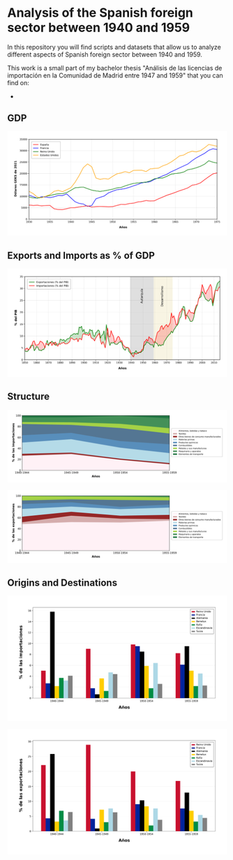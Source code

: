 # Analysis of the Spanish foreign sector between 1940 and 1959

In this repository you will find scripts and datasets that allow us to analyze different aspects of Spanish foreign sector between 1940 and 1959.

This work is a small part of my bachelor thesis "Análisis de las licencias de importación en la Comunidad de Madrid entre 1947 and 1959" that you can find on:

*


## GDP

![PIB](Visuals/GDP_Spain_UnitedStates_GreatBritain_France.png)


## Exports and Imports as % of GDP

![%PIB](Visuals/Exports_Imports_GDP.png)


## Structure

![Imports Structure](Visuals/Imports_Structure.png)

![Exports Structure](Visuals/Exports_Structure.png)


## Origins and Destinations

![Main Origins](Visuals/Main_Origins_Spanish_Imports.png)

![Main Destinations](Visuals/Main_Destinations_Spanish_Exports.png)
